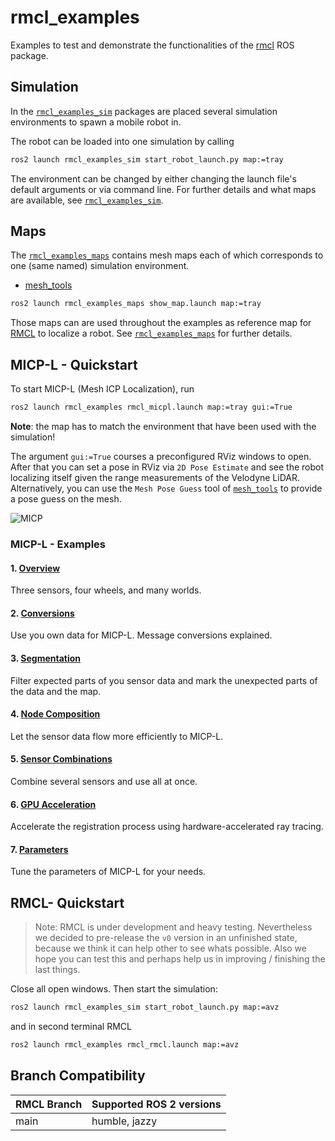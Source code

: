 # rmcl_examples

Examples to test and demonstrate the functionalities of the [rmcl](https://github.com/uos/rmcl) ROS package.

## Simulation

In the [`rmcl_examples_sim`](/rmcl_examples_sim/) packages are placed several simulation environments to spawn a mobile robot in.



The robot can be loaded into one simulation by calling

```bash
ros2 launch rmcl_examples_sim start_robot_launch.py map:=tray
```

The environment can be changed by either changing the launch file's default arguments or via command line. For further details and what maps are available, see [`rmcl_examples_sim`](/rmcl_examples_sim/).

## Maps

The [`rmcl_examples_maps`](/rmcl_examples_maps/) contains mesh maps each of which corresponds to one (same named) simulation environment.

- [mesh_tools](https://github.com/naturerobots/mesh_tools)

```bash
ros2 launch rmcl_examples_maps show_map.launch map:=tray
```

Those maps can are used throughout the examples as reference map for [RMCL](https://github.com/uos/rmcl) to localize a robot. See [`rmcl_examples_maps`](/rmcl_examples_maps/) for further details.

## MICP-L - Quickstart

To start MICP-L (Mesh ICP Localization), run

```bash
ros2 launch rmcl_examples rmcl_micpl.launch map:=tray gui:=True
```

**Note**: the map has to match the environment that have been used with the simulation!

The argument `gui:=True` courses a preconfigured RViz windows to open.
After that you can set a pose in RViz via `2D Pose Estimate` and see the robot localizing itself given the range measurements of the Velodyne LiDAR. Alternatively, you can use the `Mesh Pose Guess` tool of [`mesh_tools`](https://github.com/naturerobots/mesh_tools) to provide a pose guess on the mesh.

![MICP](.media/rmcl_micp_1280.gif)

### MICP-L - Examples

#### 1. [Overview](/rmcl_examples_micpl/)

Three sensors, four wheels, and many worlds.

#### 2. [Conversions](/rmcl_examples_conversions/)

Use you own data for MICP-L. Message conversions explained.

#### 3. [Segmentation](/rmcl_examples_micpl_segmentation/)

Filter expected parts of you sensor data and mark the unexpected parts of the data and the map.

#### 4. [Node Composition](/rmcl_examples_micpl_composition/)

Let the sensor data flow more efficiently to MICP-L.

#### 5. [Sensor Combinations](/rmcl_examples_micpl_combinations/)

Combine several sensors and use all at once.

#### 6. [GPU Acceleration](/rmcl_examples_micpl_gpu/)

Accelerate the registration process using hardware-accelerated ray tracing.

#### 7. [Parameters](/rmcl_examples_micpl_parameters)

Tune the parameters of MICP-L for your needs.


## RMCL- Quickstart

> Note: RMCL is under development and heavy testing. 
> Nevertheless we decided to pre-release the `v0` version in an unfinished state, because we think it can help other to see 
> whats possible. Also we hope you can test this and perhaps help us in improving / finishing the last things.

Close all open windows. Then start the simulation:

```bash
ros2 launch rmcl_examples_sim start_robot_launch.py map:=avz
```

and in second terminal RMCL

```bash
ros2 launch rmcl_examples rmcl_rmcl.launch map:=avz
```



## Branch Compatibility

|  RMCL Branch    |  Supported ROS 2 versions    |
|:----|:----|
|  main   |  humble, jazzy |
